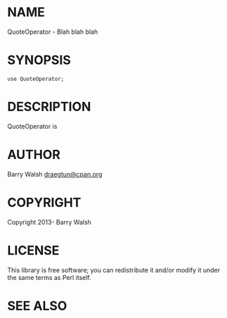 # NAME

QuoteOperator - Blah blah blah

# SYNOPSIS

    use QuoteOperator;

# DESCRIPTION

QuoteOperator is

# AUTHOR

Barry Walsh <draegtun@cpan.org>

# COPYRIGHT

Copyright 2013- Barry Walsh

# LICENSE

This library is free software; you can redistribute it and/or modify
it under the same terms as Perl itself.

# SEE ALSO
